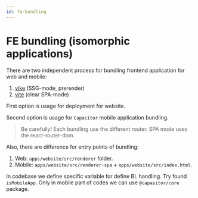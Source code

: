 ```yaml
---
id: fe-bundling
---
```


# FE bundling (isomorphic applications)

There are two independent process for bundling frontend application for web and mobile:

1. [vike](https://vike.dev/) (SSG-mode, prerender)
2. [vite](https://github.com/vitejs/vite) (clear SPA-mode)

First option is usage for deployment for website.

Second option is usage for `Capacitor` mobile application bundling.

> Be carefully! Each bundling use the different router. SPA mode uses the react-router-dom.

Also, there are difference for entry points of bundling:

1. Web: `apps/website/src/renderer` folder.
2. Mobile: `apps/website/src/renderer-spa` + `apps/website/src/index.html`.

In codebase we define specific variable for define BL handling. Try found `isMobileApp`. Only in mobile part of codes we can use `@capasitor/core` package.

